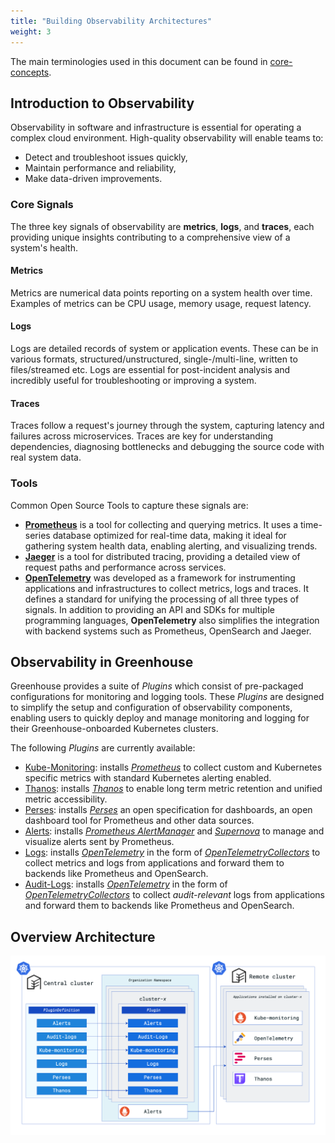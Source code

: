 ```yaml
---
title: "Building Observability Architectures"
weight: 3
---
```


The main terminologies used in this document can be found in [core-concepts](https://cloudoperators.github.io/greenhouse/docs/getting-started/core-concepts).

## Introduction to Observability

Observability in software and infrastructure is essential for operating a complex cloud environment. High-quality observability will enable teams to:

- Detect and troubleshoot issues quickly,
- Maintain performance and reliability,
- Make data-driven improvements.

### Core Signals

The three key signals of observability are **metrics**, **logs**, and **traces**, each providing unique insights contributing to a comprehensive view of a system's health.

#### Metrics
Metrics are numerical data points reporting on a system health over time. Examples of metrics can be CPU usage, memory usage, request latency.

#### Logs
Logs are detailed records of system or application events. These can be in various formats, structured/unstructured, single-/multi-line, written to files/streamed etc. Logs are essential for post-incident analysis and incredibly useful for troubleshooting or improving a system.

#### Traces
Traces follow a request's journey through the system, capturing latency and failures across microservices. Traces are key for understanding dependencies, diagnosing bottlenecks and debugging the source code with real system data.

### Tools
Common Open Source Tools to capture these signals are:
- **[Prometheus](https://prometheus.io)** is a tool for collecting and querying metrics. It uses a time-series database optimized for real-time data, making it ideal for gathering system health data, enabling alerting, and visualizing trends.
- **[Jaeger](https://www.jaegertracing.io)** is a tool for distributed tracing, providing a detailed view of request paths and performance across services.
- **[OpenTelemetry](https://opentelemetry.io)** was developed as a framework for instrumenting applications and infrastructures to collect metrics, logs and traces. It defines a standard for unifying the processing of all three types of signals. In addition to providing an API and SDKs for multiple programming languages, **OpenTelemetry** also simplifies the integration with backend systems such as Prometheus, OpenSearch and Jaeger.

## Observability in Greenhouse

Greenhouse provides a suite of *Plugins* which consist of pre-packaged configurations for monitoring and logging tools. These *Plugins* are designed to simplify the setup and configuration of observability components, enabling users to quickly deploy and manage monitoring and logging for their Greenhouse-onboarded Kubernetes clusters.

The following *Plugins* are currently available:

- [Kube-Monitoring](https://cloudoperators.github.io/greenhouse/docs/reference/catalog/kube-monitoring): installs *[Prometheus](https://prometheus.io)* to collect custom and Kubernetes specific metrics with standard Kubernetes alerting enabled. 
- [Thanos](https://cloudoperators.github.io/greenhouse/docs/reference/catalog/thanos): installs *[Thanos](https://thanos.io)* to enable long term metric retention and unified metric accessibility.
- [Perses](https://cloudoperators.github.io/greenhouse/docs/reference/catalog/perses): installs *[Perses](https://perses.dev)* an open specification for dashboards, an open dashboard tool for Prometheus and other data sources.
- [Alerts](https://cloudoperators.github.io/greenhouse/docs/reference/catalog/alerts): installs *[Prometheus AlertManager](https://prometheus.io/docs/alerting/latest/alertmanager/)* and *[Supernova](https://github.com/sapcc/supernova)* to manage and visualize alerts sent by Prometheus.
- [Logs](https://cloudoperators.github.io/greenhouse/docs/reference/catalog/logs): installs *[OpenTelemetry](https://opentelemetry.io)* in the form of *[OpenTelemetryCollectors](https://github.com/open-telemetry/opentelemetry-collector)* to collect metrics and logs from applications and forward them to backends like Prometheus and OpenSearch.
- [Audit-Logs](https://cloudoperators.github.io/greenhouse/docs/reference/catalog/audit-logs): installs *[OpenTelemetry](https://opentelemetry.io)* in the form of *[OpenTelemetryCollectors](https://github.com/open-telemetry/opentelemetry-collector)* to collect *audit-relevant* logs from applications and forward them to backends like Prometheus and OpenSearch.

## Overview Architecture
![Observability architecture](./monitoring-architecture.png)
